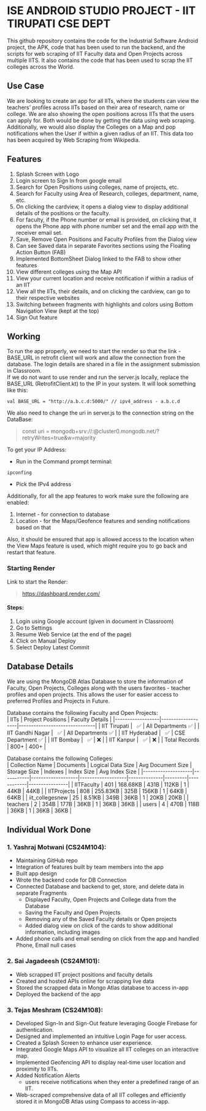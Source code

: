 # ISE ANDROID STUDIO PROJECT - IIT TIRUPATI CSE DEPT
This github repository contains the code for the Industrial Software Android project, the APK, code that has been used to run the backend, and the scripts for web scraping of IIT Faculty data and Open Projects across multiple IITS. It also contains the code that has been used to scrap the IIT colleges across the World.

## Use Case
We are looking to create an app for all IITs, where the students can view the teachers' profiles across IITs based on their area of research, name or college. We are also showing the open positions across IITs that the users can apply for. Both would be done by getting the data using web scraping. Additionally, we would also display the Colleges on a Map and pop notifications when the User if within a given radius of an IIT. This data too has been acquired by Web Scraping from Wikipedia.

## Features
1. Splash Screen with Logo
2. Login screen to Sign In from google email
3. Search for Open Positions using colleges, name of projects, etc.
4. Search for Faculty using Area of Research, colleges, department, name, etc.
5. On clicking the cardview, it opens a dialog view to display additional details of the positions or the faculty.
6. For faculty, if the Phone number or email is provided, on clicking that, it opens the Phone app with phone number set and the email app with the receiver email set.
7. Save, Remove Open Positions and Faculty Profiles from the Dialog view
8. Can see Saved data in separate Favorites sections using the Floating Action Button (FAB)
9. Implemented BottomSheet Dialog linked to the FAB to show other features
10. View different colleges using the Map API
11. View your current location and receive notification if within a radius of an IIT
12. View all the IITs, their details, and on clicking the cardview, can go to their respective websites
13. Switching between fragments with highlights and colors using Bottom Navigation View (kept at the top)
14. Sign Out feature

## Working
To run the app properly, we need to start the render so that the link - BASE_URL in retrofit client will work and allow the connection from the database. The login details are shared in a file in the assignment submission in Classroom.  
If we do not want to use render and run the server.js locally, replace the BASE_URL (RetrofitClient.kt) to the IP in your system.
It will look something like this:
```
val BASE_URL = "http://a.b.c.d:5000/" // ipv4_address - a.b.c.d
```
We also need to change the uri in server.js to the connection string on the DataBase:
> const uri = mongodb+srv://<username>:<password>@cluster0.mongodb.net/<dbname>?retryWrites=true&w=majority  

To get your IP Address:
- Run in the Command prompt terminal:
```
ipconfing
```
- Pick the IPv4 address
  
Additionally, for all the app features to work make sure the following are enabled:
1. Internet - for connection to database
2. Location - for the Maps/Geofence features and sending notifications based on that  

Also, it should be ensured that app is allowed access to the location when the View Maps feature is used, which might require you to go back and restart that feature.

### Starting Render
Link to start the Render:
>https://dashboard.render.com/

#### Steps:
1. Login using Google account (given in document in Classroom)
2. Go to Settings
3. Resume Web Service (at the end of the page)
4. Click on Manual Deploy
5. Select Deploy Latest Commit

    
## Database Details  

We are using the MongoDB Atlas Database to store the information of Faculty, Open Projects, Colleges along with the users favorites - teacher profiles and open projects. This allows the user for easier access to preferred Profiles and Projects in Future.  

Database contains the following Faculty and Open Projects:    
| IITs             | Project Positions | Faculty Details               |
|------------------|-------------------|-------------------------------|
| IIT Tirupati     |  &nbsp; ✅        | All Departments ✅            |
| IIT Gandhi Nagar |  &nbsp; ✅        | All Departments ✅            |
| IIT Hyderabad    |  &nbsp; ✅        | CSE Department ✅             |
| IIT Bombay       |  &nbsp; ✅        | ❌                             |
| IIT Kanpur       |  &nbsp; ✅        | ❌                             |
| Total Records    | 800+              | 400+                          |

  
Database contains the following Colleges:    
| Collection Name    | Documents | Logical Data Size | Avg Document Size | Storage Size | Indexes | Index Size | Avg Index Size |
|--------------------|-----------|-------------------|-------------------|--------------|---------|------------|----------------|
| IITFaculty         | 401       | 168.68KB          | 431B              | 112KB        | 1       | 44KB       | 44KB           |
| IITProjects        | 808       | 255.83KB          | 325B              | 156KB        | 1       | 64KB       | 64KB           |
| iit_collegesnew    | 25        | 8.51KB            | 349B              | 36KB         | 1       | 20KB       | 20KB           |
| teachers           | 2         | 354B              | 177B              | 36KB         | 1       | 36KB       | 36KB           |
| users              | 4         | 470B              | 118B              | 36KB         | 1       | 36KB       | 36KB           |


## Individual Work Done

### 1. Yashraj Motwani (CS24M104):
- Maintaining GitHub repo
- Integration of features built by team members into the app
- Built app design
- Wrote the backend code for DB Connection
- Connected Database and backend to get, store, and delete data in separate Fragments
  - Displayed Faculty, Open Projects and College data from the Database
  - Saving the Faculty and Open Projects
  - Removing any of the Saved Faculty details or Open projects
  - Added dialog view on click of the cards to show additional information, including images
- Added phone calls and email sending on click from the app and handled Phone, Email null cases

### 2. Sai Jagadeesh (CS24M101):
- Web scrapped IIT project positions and faculty details  
- Created and hosted APIs online for scrapping live data  
- Stored the scrapped data in Mongo Atlas database to access in-app  
- Deployed the backend of the app

### 3. Tejas Meshram (CS24M108):
- Developed Sign-In and Sign-Out feature leveraging Google Firebase for authentication.
- Designed and implemented an intuitive Login Page for user access.
- Created a Splash Screen to enhance user experience.
- Integrated Google Maps API to visualize all IIT colleges on an interactive map.
- Implemented Geofencing API to display real-time user location and proximity to IITs.
- Added Notification Alerts
  - users receive notifications when they enter a predefined range of an IIT.
- Web-scraped comprehensive data of all IIT colleges and efficiently stored it in MongoDB Atlas using Compass to access in-app.

